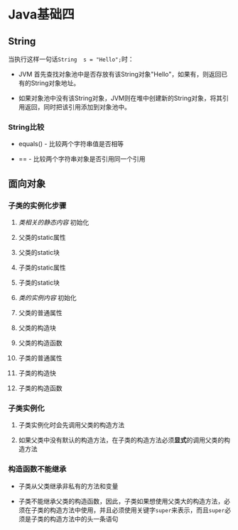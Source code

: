 # Java基础四

## String

当执行这样一句话`String  s = "Hello";`时：

* JVM 首先查找对象池中是否存放有该String对象"Hello"，如果有，则返回已有的String对象地址。

* 如果对象池中没有该String对象，JVM则在堆中创建新的String对象，将其引用返回，同时把该引用添加到对象池中。

### String比较

* equals() - 比较两个字符串值是否相等

* == - 比较两个字符串对象是否引用同一个引用

## 面向对象

### 子类的实例化步骤

1. *类相关的静态内容* 初始化

  1. 父类的static属性
  2. 父类的static块
  3. 子类的static属性
  4. 子类的static块

2. *类的实例内容* 初始化

  1. 父类的普通属性
  2. 父类的构造块
  3. 父类的构造函数
  4. 子类的普通属性
  5. 子类的构造快
  6. 子类的构造函数

### 子类实例化

  1. 子类实例化时会先调用父类的构造方法

  2. 如果父类中没有默认的构造方法，在子类的构造方法必须**显式**的调用父类的构造方法

### 构造函数不能继承

* 子类从父类继承非私有的方法和变量

* 子类不能继承父类的构造函数，因此，子类如果想使用父类大的构造方法，必须在子类的构造方法中使用，并且必须使用关键字`super`来表示，而且`super`必须是子类的构造方法中的头一条语句
